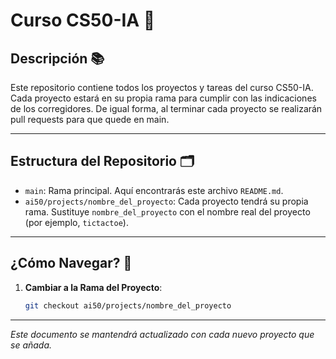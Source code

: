 # Curso CS50-IA 🤖

## Descripción 📚

Este repositorio contiene todos los proyectos y tareas del curso CS50-IA. Cada proyecto estará en su propia rama para cumplir con las indicaciones de los corregidores. De igual forma, al terminar cada proyecto se realizarán pull requests para que quede en main.

---

## Estructura del Repositorio 🗂️

- `main`: Rama principal. Aquí encontrarás este archivo `README.md`.
- `ai50/projects/nombre_del_proyecto`: Cada proyecto tendrá su propia rama. Sustituye `nombre_del_proyecto` con el nombre real del proyecto (por ejemplo, `tictactoe`).

---

## ¿Cómo Navegar? 🧭

1. **Cambiar a la Rama del Proyecto**:
    ```bash
    git checkout ai50/projects/nombre_del_proyecto
    ```

---

_Este documento se mantendrá actualizado con cada nuevo proyecto que se añada._

